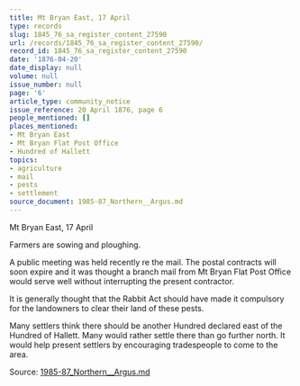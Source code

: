 ```yaml
---
title: Mt Bryan East, 17 April
type: records
slug: 1845_76_sa_register_content_27590
url: /records/1845_76_sa_register_content_27590/
record_id: 1845_76_sa_register_content_27590
date: '1876-04-20'
date_display: null
volume: null
issue_number: null
page: '6'
article_type: community_notice
issue_reference: 20 April 1876, page 6
people_mentioned: []
places_mentioned:
- Mt Bryan East
- Mt Bryan Flat Post Office
- Hundred of Hallett
topics:
- agriculture
- mail
- pests
- settlement
source_document: 1985-87_Northern__Argus.md
---
```


Mt Bryan East, 17 April

Farmers are sowing and ploughing.

A public meeting was held recently re the mail.  The postal contracts will soon expire and it was thought a branch mail from Mt Bryan Flat Post Office would serve well without interrupting the present contractor.

It is generally thought that the Rabbit Act should have made it compulsory for the landowners to clear their land of these pests.

Many settlers think there should be another Hundred declared east of the Hundred of Hallett. Many would rather settle there than go further north.  It would help present settlers by encouraging tradespeople to come to the area.

Source: [1985-87_Northern__Argus.md](/downloads/markdown/1985-87_Northern__Argus.md)
